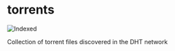 torrents 
========
![Indexed](https://img.shields.io/badge/indexed-231585-blue)

Collection of torrent files discovered in the DHT network
